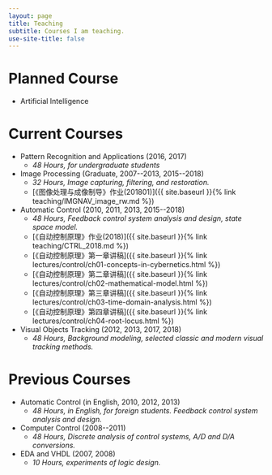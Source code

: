 ```yaml
---
layout: page
title: Teaching
subtitle: Courses I am teaching.
use-site-title: false
---
```


# Planned Course

- Artificial Intelligence

# Current Courses

- Pattern Recognition and Applications (2016, 2017)
  + *48 Hours, for undergraduate students*
- Image Processing (Graduate, 2007--2013, 2015--2018)
  + *32 Hours, Image capturing, filtering, and restoration.*
  + [《图像处理与成像制导》作业(201801)]({{ site.baseurl }}{% link teaching/IMGNAV_image_rw.md %})
- Automatic Control (2010, 2011, 2013, 2015--2018)
  + *48 Hours, Feedback control system analysis and design, state space model.*
  + [《自动控制原理》作业(2018)]({{ site.baseurl }}{% link teaching/CTRL_2018.md %})
  + [《自动控制原理》第一章讲稿]({{ site.baseurl }}{% link lectures/control/ch01-concepts-in-cybernetics.html %})
  + [《自动控制原理》第二章讲稿]({{ site.baseurl }}{% link lectures/control/ch02-mathematical-model.html %})
  + [《自动控制原理》第三章讲稿]({{ site.baseurl }}{% link lectures/control/ch03-time-domain-analysis.html %})
  + [《自动控制原理》第四章讲稿]({{ site.baseurl }}{% link lectures/control/ch04-root-locus.html %})
- Visual Objects Tracking (2012, 2013, 2017, 2018)
  + *48 Hours, Background modeling, selected classic and modern visual tracking methods.*

# Previous Courses

- Automatic Control (in English, 2010, 2012, 2013)
  + *48 Hours, in English, for foreign students. Feedback control system analysis and design.*
- Computer Control (2008--2011)
  + *48 Hours, Discrete analysis of control systems, A/D and D/A conversions.*
- EDA and VHDL (2007, 2008)
  + *10 Hours, experiments of logic design.*


